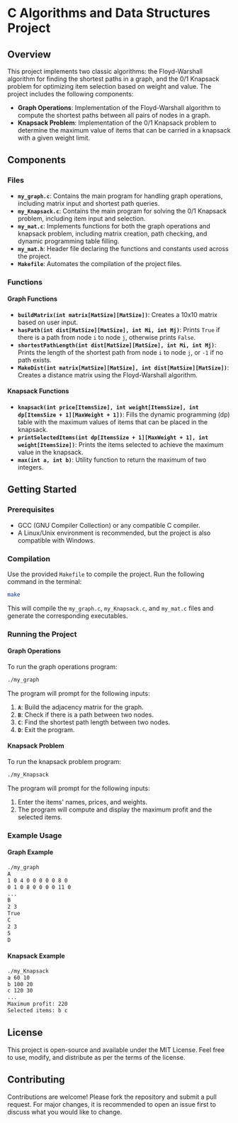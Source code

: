 # C Algorithms and Data Structures Project

## Overview

This project implements two classic algorithms: the Floyd-Warshall algorithm for finding the shortest paths in a graph, and the 0/1 Knapsack problem for optimizing item selection based on weight and value. The project includes the following components:

- **Graph Operations**: Implementation of the Floyd-Warshall algorithm to compute the shortest paths between all pairs of nodes in a graph.
- **Knapsack Problem**: Implementation of the 0/1 Knapsack problem to determine the maximum value of items that can be carried in a knapsack with a given weight limit.

## Components

### Files

- **`my_graph.c`**: Contains the main program for handling graph operations, including matrix input and shortest path queries.
- **`my_Knapsack.c`**: Contains the main program for solving the 0/1 Knapsack problem, including item input and selection.
- **`my_mat.c`**: Implements functions for both the graph operations and knapsack problem, including matrix creation, path checking, and dynamic programming table filling.
- **`my_mat.h`**: Header file declaring the functions and constants used across the project.
- **`Makefile`**: Automates the compilation of the project files.

### Functions

#### Graph Functions

- **`buildMatrix(int matrix[MatSize][MatSize])`**: Creates a 10x10 matrix based on user input.
- **`hasPath(int dist[MatSize][MatSize], int Mi, int Mj)`**: Prints `True` if there is a path from node `i` to node `j`, otherwise prints `False`.
- **`shortestPathLength(int dist[MatSize][MatSize], int Mi, int Mj)`**: Prints the length of the shortest path from node `i` to node `j`, or `-1` if no path exists.
- **`MakeDist(int matrix[MatSize][MatSize], int dist[MatSize][MatSize])`**: Creates a distance matrix using the Floyd-Warshall algorithm.

#### Knapsack Functions

- **`knapsack(int price[ItemsSize], int weight[ItemsSize], int dp[ItemsSize + 1][MaxWeight + 1])`**: Fills the dynamic programming (dp) table with the maximum values of items that can be placed in the knapsack.
- **`printSelectedItems(int dp[ItemsSize + 1][MaxWeight + 1], int weight[ItemsSize])`**: Prints the items selected to achieve the maximum value in the knapsack.
- **`max(int a, int b)`**: Utility function to return the maximum of two integers.

## Getting Started

### Prerequisites

- GCC (GNU Compiler Collection) or any compatible C compiler.
- A Linux/Unix environment is recommended, but the project is also compatible with Windows.

### Compilation

Use the provided `Makefile` to compile the project. Run the following command in the terminal:

```sh
make
```

This will compile the `my_graph.c`, `my_Knapsack.c`, and `my_mat.c` files and generate the corresponding executables.

### Running the Project

#### Graph Operations

To run the graph operations program:

```sh
./my_graph
```

The program will prompt for the following inputs:

1. **`A`**: Build the adjacency matrix for the graph.
2. **`B`**: Check if there is a path between two nodes.
3. **`C`**: Find the shortest path length between two nodes.
4. **`D`**: Exit the program.

#### Knapsack Problem

To run the knapsack problem program:

```sh
./my_Knapsack
```

The program will prompt for the following inputs:

1. Enter the items' names, prices, and weights.
2. The program will compute and display the maximum profit and the selected items.

### Example Usage

#### Graph Example

```sh
./my_graph
A
1 0 4 0 0 0 0 0 8 0
0 1 0 8 0 0 0 0 11 0
...
B
2 3
True
C
2 3
5
D
```

#### Knapsack Example

```sh
./my_Knapsack
a 60 10
b 100 20
c 120 30
...
Maximum profit: 220
Selected items: b c
```

## License

This project is open-source and available under the MIT License. Feel free to use, modify, and distribute as per the terms of the license.

## Contributing

Contributions are welcome! Please fork the repository and submit a pull request. For major changes, it is recommended to open an issue first to discuss what you would like to change.

